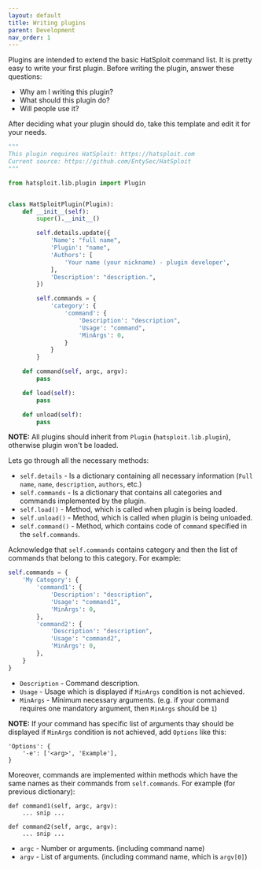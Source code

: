```yaml
---
layout: default
title: Writing plugins
parent: Development
nav_order: 1
---
```


Plugins are intended to extend the basic HatSploit command list. It is pretty easy to write your first plugin. Before writing the plugin, answer these questions:

* Why am I writing this plugin?
* What should this plugin do?
* Will people use it?

After deciding what your plugin should do, take this template and edit it for your needs.

```python
"""
This plugin requires HatSploit: https://hatsploit.com
Current source: https://github.com/EntySec/HatSploit
"""

from hatsploit.lib.plugin import Plugin


class HatSploitPlugin(Plugin):
    def __init__(self):
        super().__init__()

        self.details.update({
            'Name': "full name",
            'Plugin': "name",
            'Authors': [
                'Your name (your nickname) - plugin developer',
            ],
            'Description': "description.",
        })

        self.commands = {
            'category': {
                'command': {
                    'Description': "description",
                    'Usage': "command",
                    'MinArgs': 0,
                }
            }
        }

    def command(self, argc, argv):
        pass

    def load(self):
        pass

    def unload(self):
        pass
```

**NOTE:** All plugins should inherit from `Plugin` (`hatsploit.lib.plugin`), otherwise plugin won't be loaded.

Lets go through all the necessary methods:

* `self.details` - Is a dictionary containing all necessary information (`Full name`, `name`, `description`, `authors`, etc.)
* `self.commands` - Is a dictionary that contains all categories and commands implemented by the plugin.
* `self.load()` - Method, which is called when plugin is being loaded.
* `self.unload()` - Method, which is called when plugin is being unloaded.
* `self.command()` - Method, which contains code of `command` specified in the `self.commands`.

Acknowledge that `self.commands` contains category and then the list of commands that belong to this category. For example:

```python
self.commands = {
    'My Category': {
        'command1': {
            'Description': "description",
            'Usage': "command1",
            'MinArgs': 0,
        },
        'command2': {
            'Description': "description",
            'Usage': "command2",
            'MinArgs': 0,
        },
    }
}
```

* `Description` - Command description.
* `Usage` - Usage which is displayed if `MinArgs` condition is not achieved.
* `MinArgs` - Minimum necessary arguments. (e.g. if your command requires one mandatory argument, then `MinArgs` should be `1`)

**NOTE:** If your command has specific list of arguments thay should be displayed if `MinArgs` condition is not achieved, add `Options` like this:

```
'Options': {
    '-e': ['<arg>', 'Example'],
}
```

Moreover, commands are implemented within methods which have the same names as their commands from `self.commands`. For example (for previous dictionary):

```
def command1(self, argc, argv):
    ... snip ...

def command2(self, argc, argv):
    ... snip ...
```

* `argc` - Number or arguments. (including command name)
* `argv` - List of arguments. (including command name, which is `argv[0]`)
